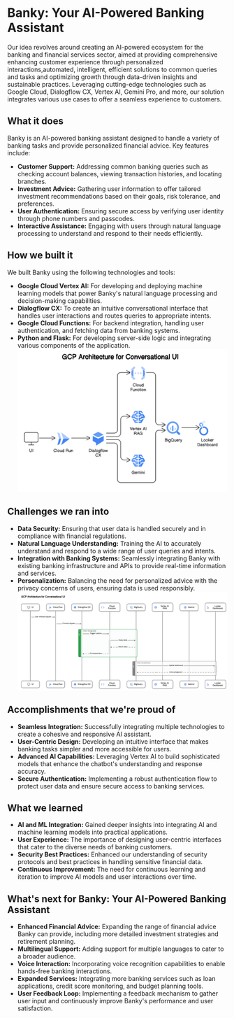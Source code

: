 #  Banky: Your AI-Powered Banking Assistant

Our idea revolves around creating an AI-powered ecosystem for the banking
and financial services sector, aimed at providing comprehensive enhancing customer experience through personalized interactions,automated, intelligent, efficient solutions to common queries and tasks and  optimizing growth through data-driven insights and sustainable practices. Leveraging cutting-edge technologies such as Google Cloud, Dialogflow CX,
Vertex AI, Gemini Pro, and more, our solution integrates various use cases to offer
a seamless experience to customers.

## What it does
Banky is an AI-powered banking assistant designed to handle a variety of banking tasks and provide personalized financial advice. Key features include:
- **Customer Support:** Addressing common banking queries such as checking account balances, viewing transaction histories, and locating branches.
- **Investment Advice:** Gathering user information to offer tailored investment recommendations based on their goals, risk tolerance, and preferences.
- **User Authentication:** Ensuring secure access by verifying user identity through phone numbers and passcodes.
- **Interactive Assistance:** Engaging with users through natural language processing to understand and respond to their needs efficiently.

## How we built it
We built Banky using the following technologies and tools:
- **Google Cloud Vertex AI:** For developing and deploying machine learning models that power Banky's natural language processing and decision-making capabilities.
- **Dialogflow CX:** To create an intuitive conversational interface that handles user interactions and routes queries to appropriate intents.
- **Google Cloud Functions:** For backend integration, handling user authentication, and fetching data from banking systems.
- **Python and Flask:** For developing server-side logic and integrating various components of the application.
![Arch](./Architecture.png)
## Challenges we ran into
- **Data Security:** Ensuring that user data is handled securely and in compliance with financial regulations.
- **Natural Language Understanding:** Training the AI to accurately understand and respond to a wide range of user queries and intents.
- **Integration with Banking Systems:** Seamlessly integrating Banky with existing banking infrastructure and APIs to provide real-time information and services.
- **Personalization:** Balancing the need for personalized advice with the privacy concerns of users, ensuring data is used responsibly.
![Arch](sequence%20diagram.png)
## Accomplishments that we're proud of
- **Seamless Integration:** Successfully integrating multiple technologies to create a cohesive and responsive AI assistant.
- **User-Centric Design:** Developing an intuitive interface that makes banking tasks simpler and more accessible for users.
- **Advanced AI Capabilities:** Leveraging Vertex AI to build sophisticated models that enhance the chatbot's understanding and response accuracy.
- **Secure Authentication:** Implementing a robust authentication flow to protect user data and ensure secure access to banking services.

## What we learned
- **AI and ML Integration:** Gained deeper insights into integrating AI and machine learning models into practical applications.
- **User Experience:** The importance of designing user-centric interfaces that cater to the diverse needs of banking customers.
- **Security Best Practices:** Enhanced our understanding of security protocols and best practices in handling sensitive financial data.
- **Continuous Improvement:** The need for continuous learning and iteration to improve AI models and user interactions over time.

## What's next for Banky: Your AI-Powered Banking Assistant
- **Enhanced Financial Advice:** Expanding the range of financial advice Banky can provide, including more detailed investment strategies and retirement planning.
- **Multilingual Support:** Adding support for multiple languages to cater to a broader audience.
- **Voice Interaction:** Incorporating voice recognition capabilities to enable hands-free banking interactions.
- **Expanded Services:** Integrating more banking services such as loan applications, credit score monitoring, and budget planning tools.
- **User Feedback Loop:** Implementing a feedback mechanism to gather user input and continuously improve Banky's performance and user satisfaction.
